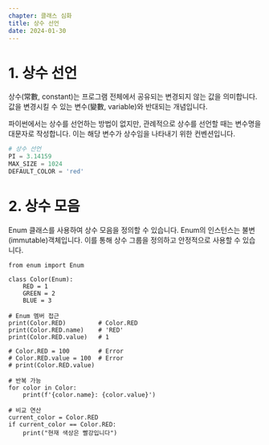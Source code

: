 ```yaml
---
chapter: 클래스 심화
title: 상수 선언
date: 2024-01-30
---
```


# 1. 상수 선언

상수(常數, constant)는 프로그램 전체에서 공유되는 변경되지 않는 값을 의미합니다. 값을 변경시킬 수 있는 변수(變數, variable)와 반대되는 개념입니다. 

파이썬에서는 상수를 선언하는 방법이 없지만, 관례적으로 상수를 선언할 때는 변수명을 대문자로 작성합니다. 이는 해당 변수가 상수임을 나타내기 위한 컨벤션입니다.

```python
# 상수 선언
PI = 3.14159
MAX_SIZE = 1024
DEFAULT_COLOR = 'red'
```

# 2. 상수 모음

Enum 클래스를 사용하여 상수 모음을 정의할 수 있습니다. Enum의 인스턴스는 불변(immutable)객체입니다. 이를 통해 상수 그룹을 정의하고 안정적으로 사용할 수 있습니다.

```python-exec
from enum import Enum

class Color(Enum):
    RED = 1
    GREEN = 2
    BLUE = 3

# Enum 멤버 접근
print(Color.RED)         # Color.RED
print(Color.RED.name)    # 'RED'
print(Color.RED.value)   # 1

# Color.RED = 100        # Error
# Color.RED.value = 100  # Error
# print(Color.RED.value)

# 반복 가능
for color in Color:
    print(f'{color.name}: {color.value}')

# 비교 연산
current_color = Color.RED
if current_color == Color.RED:
    print("현재 색상은 빨강입니다")
```
